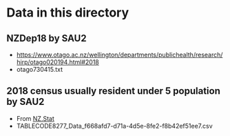 # Data in this directory

## NZDep18 by SAU2

- https://www.otago.ac.nz/wellington/departments/publichealth/research/hirp/otago020194.html#2018
- otago730415.txt


## 2018 census usually resident under 5 population by SAU2 

- From [NZ.Stat](http://nzdotstat.stats.govt.nz/wbos)
- TABLECODE8277_Data_f668afd7-d71a-4d5e-8fe2-f8b42ef51ee7.csv
